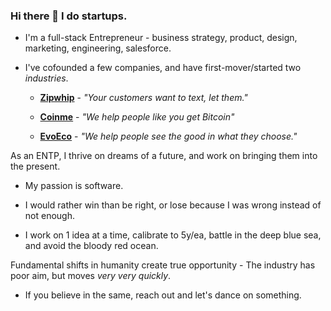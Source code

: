 ### Hi there 👋 I do startups.
 
 - I'm a full-stack Entrepreneur - business strategy, product, design, marketing, engineering, salesforce.
 
 - I've cofounded a few companies, and have first-mover/started two _industries_.

   * **[Zipwhip](https://www.zipwhip.com)** - _"Your customers want to text, let them."_
   
   * **[Coinme](https://www.coinme.com)** - _"We help people like you get Bitcoin"_
   
   * **[EvoEco](https://www.evoeco.com)** - _"We help people see the good in what they choose."_
 
As an ENTP, I thrive on dreams of a future, and work on bringing them into the present.

 * My passion is software.
 
 * I would rather win than be right, or lose because I was wrong instead of not enough.
 
 * I work on 1 idea at a time, calibrate to 5y/ea, battle in the deep blue sea, and avoid the bloody red ocean. 
  
Fundamental shifts in humanity create true opportunity - The industry has poor aim, but moves _very very quickly_.

 * If you believe in the same, reach out and let's dance on something.

<!--
**msmyers/msmyers** is a ✨ _special_ ✨ repository because its `README.md` (this file) appears on your GitHub profile.

Here are some ideas to get you started:

- 🔭 I’m currently working on 
- 🔭 I’m currently working on ...
- 🌱 I’m currently learning ...
- 👯 I’m looking to collaborate on ...
- 🤔 I’m looking for help with ...
- 💬 Ask me about ...
- 📫 How to reach me: ...
- 😄 Pronouns: ...

-->
